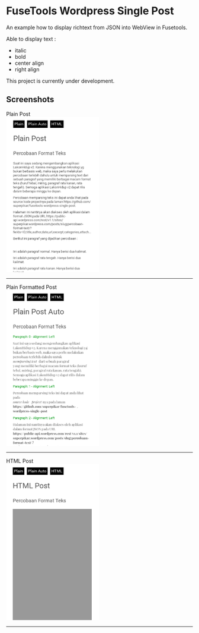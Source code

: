 # FuseTools Wordpress Single Post

An example how to display richtext from JSON into WebView in Fusetools.

Able to display text : 
- italic
- bold
- center align
- right align

This project is currently under development.

## Screenshots

Plain Post
<br/>
<kbd>
  <img src="screenshots/plain-post.png" width="250px" /> 
</kbd>

<hr/>

Plain Formatted Post
<br/>
<kbd>
  <img src="screenshots/plain-auto-post.png" width="250px" /> 
</kbd>

<hr/>

HTML Post
<br/>
<kbd>
  <img src="screenshots/html-post.png" width="250px" /> 
</kbd>

<hr/>